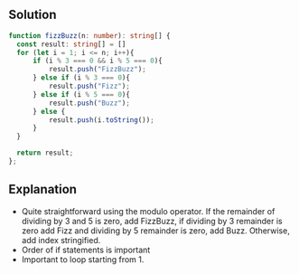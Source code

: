 ## Solution
```typescript
function fizzBuzz(n: number): string[] {
  const result: string[] = []
  for (let i = 1; i <= n; i++){
      if (i % 3 === 0 && i % 5 === 0){
          result.push("FizzBuzz");
      } else if (i % 3 === 0){
          result.push("Fizz");
      } else if (i % 5 === 0){
          result.push("Buzz");
      } else {
          result.push(i.toString());
      }
  }

  return result;
};
```
## Explanation
- Quite straightforward using the modulo operator. If the remainder of dividing by 3 and 5 is zero, add FizzBuzz, if dividing by 3 remainder is zero add Fizz and dividing by 5 remainder is zero, add Buzz. Otherwise, add index stringified.
- Order of if statements is important 
- Important to loop starting from 1.